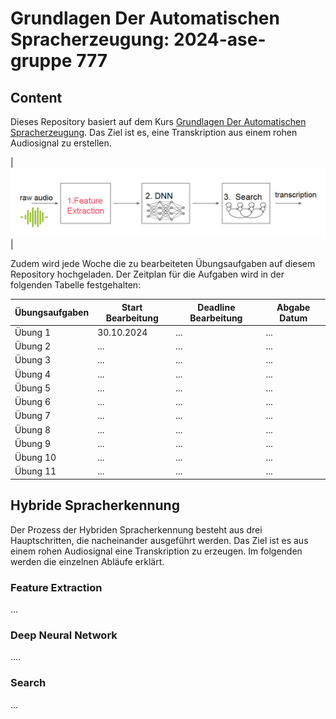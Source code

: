 # Grundlagen Der Automatischen Spracherzeugung: 2024-ase-gruppe 777

## Content

Dieses Repository basiert auf dem Kurs [Grundlagen Der Automatischen Spracherzeugung](https://moseskonto.tu-berlin.de/moses/modultransfersystem/bolognamodule/beschreibung/anzeigen.html?number=41121&version=1&sprache=1). Das Ziel ist es, eine Transkription aus einem rohen Audiosignal zu erstellen. 

| <img  src="./setup/objective.png"> | 

Zudem wird jede Woche die zu bearbeiteten Übungsaufgaben auf diesem Repository hochgeladen. Der Zeitplan für die Aufgaben wird in der folgenden Tabelle festgehalten:


| Übungsaufgaben                  | Start Bearbeitung    | Deadline Bearbeitung    | Abgabe Datum    | 
|---------------------------------|----------------------|-------------------------|-----------------|
| Übung 1                         | 30.10.2024           | ...                     | ...             | 
| Übung 2                         | ...                  | ...                     | ...             |
| Übung 3                         | ...                  | ...                     | ...             |
| Übung 4                         | ...                  | ...                     | ...             |
| Übung 5                         | ...                  | ...                     | ...             |
| Übung 6                         | ...                  | ...                     | ...             |
| Übung 7                         | ...                  | ...                     | ...             |
| Übung 8                         | ...                  | ...                     | ...             |
| Übung 9                         | ...                  | ...                     | ...             |
| Übung 10                        | ...                  | ...                     | ...             |
| Übung 11                        | ...                  | ...                     | ...             |

## Hybride Spracherkennung

Der Prozess der Hybriden Spracherkennung besteht aus drei Hauptschritten, die nacheinander ausgeführt werden. Das Ziel ist es aus einem rohen Audiosignal eine Transkription zu erzeugen. Im folgenden werden die einzelnen Abläufe erklärt. 

### Feature Extraction

...

### Deep Neural Network

....

### Search

...




